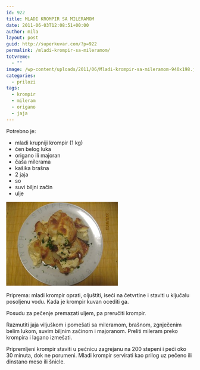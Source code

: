 ```yaml
---
id: 922
title: MLADI KROMPIR SA MILERAMOM
date: 2011-06-03T12:08:51+00:00
author: mila
layout: post
guid: http://superkuvar.com/?p=922
permalink: /mladi-krompir-sa-mileramom/
totvreme:
  - ""
image: /wp-content/uploads/2011/06/Mladi-krompir-sa-mileramom-940x198.jpg
categories:
  - prilozi
tags:
  - krompir
  - mileram
  - origano
  - jaja
---
```

Potrebno je:

  * mladi krupniji krompir (1 kg)
  * čen belog luka
  * origano ili majoran
  * čaša milerama
  * kašika brašna
  * 2 jaja
  * so
  * suvi biljni začin
  * ulje

<img class="alignnone size-medium wp-image-3300" title="Mladi krompir sa mileramom" src="/wp-content/uploads/2011/06/Mladi-krompir-sa-mileramom-300x225.jpg" alt="" width="300" height="225" /> 

Priprema: mladi krompir oprati, oljuštiti, iseći na četvrtine i staviti u ključalu posoljenu vodu. Kada je krompir kuvan ocediti ga.

Posudu za pečenje premazati uljem, pa preručiti krompir.

Razmutiti jaja viljuškom i pomešati sa mileramom, brašnom, zgnječenim belim lukom, suvim biljnim začinom i majoranom. Preliti mileram preko krompira i lagano izmešati.

Pripremljeni krompir staviti u pećnicu zagrejanu na 200 stepeni i peći oko 30 minuta, dok ne porumeni. Mladi krompir servirati kao prilog uz pečeno ili dinstano meso ili šnicle.

&nbsp;